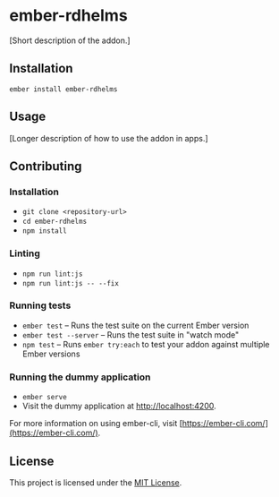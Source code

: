 ember-rdhelms
==============================================================================

[Short description of the addon.]

Installation
------------------------------------------------------------------------------

```
ember install ember-rdhelms
```


Usage
------------------------------------------------------------------------------

[Longer description of how to use the addon in apps.]


Contributing
------------------------------------------------------------------------------

### Installation

* `git clone <repository-url>`
* `cd ember-rdhelms`
* `npm install`

### Linting

* `npm run lint:js`
* `npm run lint:js -- --fix`

### Running tests

* `ember test` – Runs the test suite on the current Ember version
* `ember test --server` – Runs the test suite in "watch mode"
* `npm test` – Runs `ember try:each` to test your addon against multiple Ember versions

### Running the dummy application

* `ember serve`
* Visit the dummy application at [http://localhost:4200](http://localhost:4200).

For more information on using ember-cli, visit [https://ember-cli.com/](https://ember-cli.com/).

License
------------------------------------------------------------------------------

This project is licensed under the [MIT License](LICENSE.md).
